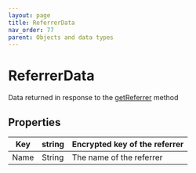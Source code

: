 ```yaml
---
layout: page
title: ReferrerData
nav_order: 77
parent: Objects and data types
---
```


# ReferrerDataData returned in response to the [getReferrer](#_Referrers) method## Properties| Key | string | Encrypted key of the referrer || --- | --- | --- || Name | String | The name of the referrer |